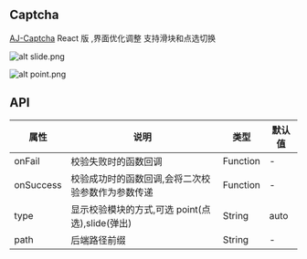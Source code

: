 ## Captcha

[AJ-Captcha](https://gitee.com/anji-plus/captcha) React 版 ,界面优化调整 支持滑块和点选切换

![alt slide.png](https://raw.githubusercontent.com/yuegongzi/aj-captcha-react/master/src/assert/slide.png)

![alt point.png](https://raw.githubusercontent.com/yuegongzi/aj-captcha-react/master/src/assert/point.png)

## API

| 属性      | 说明                                              | 类型     | 默认值 |
| --------- | ------------------------------------------------- | -------- | ------ |
| onFail    | 校验失败时的函数回调                              | Function | -      |
| onSuccess | 校验成功时的函数回调,会将二次校验参数作为参数传递 | Function | -      |
| type      | 显示校验模块的方式,可选 point(点选),slide(弹出)   | String   | auto   |
| path      | 后端路径前缀                                      | String   | -      |

<code src='./demo/index.jsx'></code>
